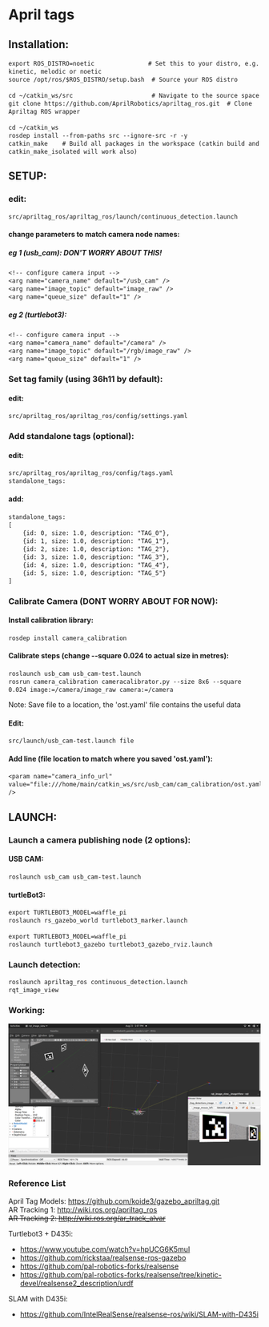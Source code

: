 # April tags

## Installation:
    export ROS_DISTRO=noetic               # Set this to your distro, e.g. kinetic, melodic or noetic
    source /opt/ros/$ROS_DISTRO/setup.bash  # Source your ROS distro 
    
    cd ~/catkin_ws/src                      # Navigate to the source space
    git clone https://github.com/AprilRobotics/apriltag_ros.git  # Clone Apriltag ROS wrapper
    
    cd ~/catkin_ws
    rosdep install --from-paths src --ignore-src -r -y
    catkin_make    # Build all packages in the workspace (catkin build and catkin_make_isolated will work also)


## SETUP:
### edit:
    src/apriltag_ros/apriltag_ros/launch/continuous_detection.launch
#### change parameters to match camera node names:
##### eg 1 (usb_cam): DON'T WORRY ABOUT THIS!
    <!-- configure camera input -->
    <arg name="camera_name" default="/usb_cam" />
    <arg name="image_topic" default="image_raw" />
    <arg name="queue_size" default="1" />
    
##### eg 2 (turtlebot3):
    <!-- configure camera input -->
    <arg name="camera_name" default="/camera" />
    <arg name="image_topic" default="/rgb/image_raw" />
    <arg name="queue_size" default="1" />

### Set tag family (using 36h11 by default):
#### edit:
    src/apriltag_ros/apriltag_ros/config/settings.yaml

### Add standalone tags (optional):
#### edit:
    src/apriltag_ros/apriltag_ros/config/tags.yaml
    standalone_tags:
#### add:
    standalone_tags: 
    [
        {id: 0, size: 1.0, description: "TAG_0"},
        {id: 1, size: 1.0, description: "TAG_1"},
        {id: 2, size: 1.0, description: "TAG_2"},
        {id: 3, size: 1.0, description: "TAG_3"},
        {id: 4, size: 1.0, description: "TAG_4"},
        {id: 5, size: 1.0, description: "TAG_5"}
    ]

    
### Calibrate Camera (DONT WORRY ABOUT FOR NOW):
#### Install calibration library:
    rosdep install camera_calibration

#### Calibrate steps (change --square 0.024 to actual size in metres):
    roslaunch usb_cam usb_cam-test.launch
    rosrun camera_calibration cameracalibrator.py --size 8x6 --square 0.024 image:=/camera/image_raw camera:=/camera
Note: Save file to a location, the 'ost.yaml' file contains the useful data
    
#### Edit:
    src/launch/usb_cam-test.launch file

#### Add line (file location to match where you saved 'ost.yaml'):
    <param name="camera_info_url" value="file:///home/main/catkin_ws/src/usb_cam/cam_calibration/ost.yaml" />

## LAUNCH:
### Launch a camera publishing node (2 options):
#### USB CAM:
    roslaunch usb_cam usb_cam-test.launch

#### turtleBot3:
    export TURTLEBOT3_MODEL=waffle_pi
    roslaunch rs_gazebo_world turtlebot3_marker.launch
    
    export TURTLEBOT3_MODEL=waffle_pi
    roslaunch turtlebot3_gazebo turtlebot3_gazebo_rviz.launch

### Launch detection:
    roslaunch apriltag_ros continuous_detection.launch
    rqt_image_view

### Working:
![AprilTag detection estimating pose with turtlebot3](https://github.com/KennyTafianoto/RS1-ProjectRover/blob/master/examples/apriltag_example.png)
        

### Reference List
April Tag Models: https://github.com/koide3/gazebo_apriltag.git  
AR Tracking 1: http://wiki.ros.org/apriltag_ros  
~~AR Tracking 2: http://wiki.ros.org/ar_track_alvar~~

Turtlebot3 + D435i:
- https://www.youtube.com/watch?v=hpUCG6K5muI
- https://github.com/rickstaa/realsense-ros-gazebo
- https://github.com/pal-robotics-forks/realsense
- https://github.com/pal-robotics-forks/realsense/tree/kinetic-devel/realsense2_description/urdf

SLAM with D435i:
- https://github.com/IntelRealSense/realsense-ros/wiki/SLAM-with-D435i
